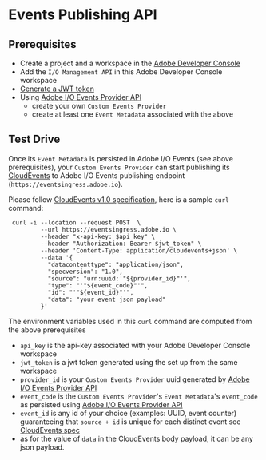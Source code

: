 # Events Publishing API

## Prerequisites

* Create a project and a workspace in the [Adobe Developer Console](/developer-console/docs/guides/projects/projects-empty/)
* Add the `I/O Management API` in this Adobe Developer Console workspace 
* [Generate a JWT token](/developer-console/docs/guides/credentials/)
* Using [Adobe I/O Events Provider API](provider_api.md) 
   * create your own `Custom Events Provider`
   * create at least one `Event Metadata` associated with the above

## Test Drive

Once its `Event Metadata` is persisted in Adobe I/O Events (see above prerequisites),
your `Custom Events Provider` can start publishing its 
[CloudEvents]( https://cloudevents.io) to Adobe I/O Events publishing endpoint (`https://eventsingress.adobe.io`).

Please follow [CloudEvents v1.0 specification](https://github.com/cloudevents/spec/blob/v1.0/spec.md), 
here is a sample `curl` command:

     curl -i --location --request POST  \
             --url https://eventsingress.adobe.io \
             --header "x-api-key: $api_key" \
             --header "Authorization: Bearer $jwt_token" \
             --header 'Content-Type: application/cloudevents+json' \
             --data '{
               "datacontenttype": "application/json",
               "specversion": "1.0",
               "source": "urn:uuid:'"${provider_id}"'",
               "type": "'"${event_code}"'",
               "id": "'"${event_id}"'",
               "data": "your event json payload"
             }'


The environment variables used in this `curl` command are computed from the above prerequisites
* `api_key` is the api-key associated with your Adobe Developer Console workspace
* `jwt_token` is a jwt token generated using the set up from the same workspace
* `provider_id` is your `Custom Events Provider` uuid generated by [Adobe I/O Events Provider API](../api/provider_api.md)
* `event_code` is the `Custom Events Provider`'s `Event Metadata`'s `event_code` as persisted using [Adobe I/O Events Provider API](../api/provider_api.md)
* `event_id` is any id of your choice (examples: UUID, event counter) guaranteeing that `source + id` is unique 
for each distinct event see [CloudEvents spec](https://github.com/cloudevents/spec/blob/v1.0/spec.md#id)
*  as for the value of `data` in the CloudEvents body payload, it can be any json payload.

        
